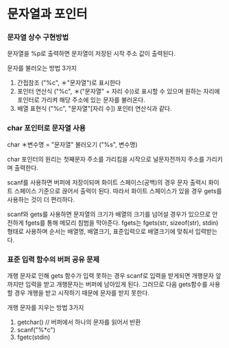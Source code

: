 # 문자열과 포인터

### 문자열 상수 구현방법
  문자열을 %p로 출력하면 문자열이 저장된 시작 주소 값이 출력된다.
  
  문자를 불러오는 방법 3가지
  1. 간접참조 ("%c", ＊"문자열")로 표시한다
  2. 포인터 연산식 ("%c", ＊("문자열" + 자리 수))로 표시할 수 있으며 원하는 자리에 포인터로 가리켜 해당 주소에 있는 문자를 불러온다.
  3. 배열 표현식 ("%c", "문자열"[자리 수]) 포인터 연산식과 같다.

### char 포인터로 문자열 사용
  char ＊변수명 = "문자열"
  불러오기 ("%s", 변수명)

  char 포인터의 원리는 첫째문자 주소를 가리킴을 시작으로 널문자전까지 주소를 가리키며 출력한다.

  scanf를 사용하면 버퍼에 저장이되며 화이트 스페이스(공백)의 경우 문자 출력시 화이트 스페이스 기준으로 끊어서 출력이 된다.
  따라서 화이트 스페이스가 있을 경우 gets를 사용하는 것이 더 편리하다.

  scanf와 gets를 사용하면 문자열의 크기가 배열의 크기를 넘어설 경우가 있으므로 안전하게 fgets를 통해 메모리 침범을 막아준다.
  fgets는 fgets(str, sizeof(str), stdin)형태로 사용하며 순서는 배열명, 배열크기, 표준입력으로 배열크기에 맞춰서 입력받는다.

### 표준 입력 함수의 버퍼 공유 문제
  개행 문자로 인해 gets 함수가 입력 못하는 경우
  scanf로 입력을 받게되면 개행문자 앞까지만 입력을 받고 개행문자는 버퍼에 남아있게 된다. 그러므로 다음 gets함수를 사용할 경우 개행을 받고 시작하기 때문에 문자를 받지 못한다.
  
  개행 문자를 지우는 방법 3가지
  1. getchar() // 버퍼에서 하나의 문자를 읽어서 반환
  2. scanf("%*c")
  3. fgetc(stdin)
